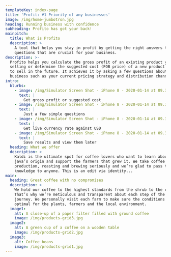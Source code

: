 ```yaml
---
templateKey: index-page
title: 'Profit: #1 Priority of any businesses'
image: /img/home-jumbotron.jpg
heading: Running business with confidence
subheading: Profito has got your back!
mainpitch:
  title: What is Profito
  description: >
    A tool that helps you stay in profit by getting the right answers to the key
    questions that are crucial for your business.
description: >-
  Profito helps you calculate the gross profit of an existing product you are
  selling or determine the suggested cost (FOB price) of a new product you plan
  to sell in the future. It achieves it by asking a few questions about your
  business such as your current pricing strategy and distribution channels.
intro:
  blurbs:
    - image: /img/Simulator Screen Shot - iPhone 8 - 2020-01-14 at 09.31.20.png
      text: |
        Get gross profit or suggested cost
    - image: /img/Simulator Screen Shot - iPhone 8 - 2020-01-14 at 09.32.52.png
      text: |
        Just a few simple questions
    - image: /img/Simulator Screen Shot - iPhone 8 - 2020-01-14 at 09.33.26.png
      text: |
        Get live currency rate against USD
    - image: /img/Simulator Screen Shot - iPhone 8 - 2020-01-14 at 09.36.36.png
      text: |
        Save results and view them later
  heading: What we offer
  description: >
    Kaldi is the ultimate spot for coffee lovers who want to learn about their
    java’s origin and support the farmers that grew it. We take coffee
    production, roasting and brewing seriously and we’re glad to pass that
    knowledge to anyone. This is an edit via identity...
main:
  heading: Great coffee with no compromises
  description: >
    We hold our coffee to the highest standards from the shrub to the cup.
    That’s why we’re meticulous and transparent about each step of the coffee’s
    journey. We personally visit each farm to make sure the conditions are
    optimal for the plants, farmers and the local environment.
  image1:
    alt: A close-up of a paper filter filled with ground coffee
    image: /img/products-grid3.jpg
  image2:
    alt: A green cup of a coffee on a wooden table
    image: /img/products-grid2.jpg
  image3:
    alt: Coffee beans
    image: /img/products-grid1.jpg
---
```


